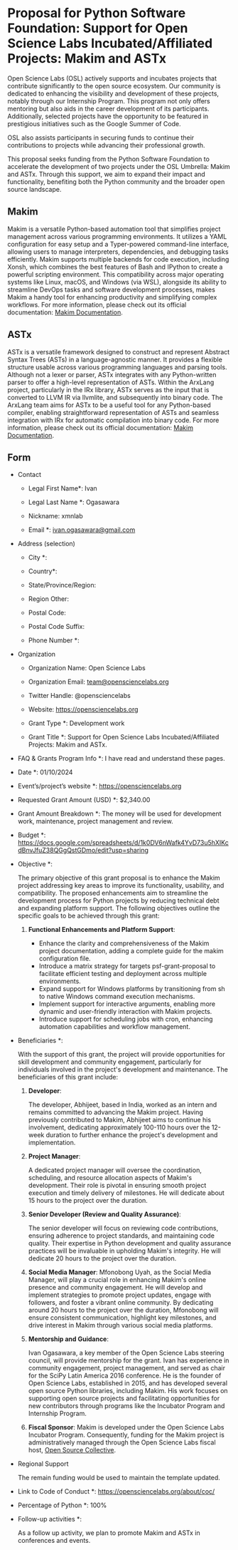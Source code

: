 # Proposal for Python Software Foundation: Support for Open Science Labs Incubated/Affiliated Projects: Makim and ASTx

Open Science Labs (OSL) actively supports and incubates projects that contribute
significantly to the open source ecosystem. Our community is dedicated to
enhancing the visibility and development of these projects, notably through our
Internship Program. This program not only offers mentoring but also aids in the
career development of its participants. Additionally, selected projects have the
opportunity to be featured in prestigious initiatives such as the Google Summer
of Code.

OSL also assists participants in securing funds to continue their contributions
to projects while advancing their professional growth.

This proposal seeks funding from the Python Software Foundation to accelerate
the development of two projects under the OSL Umbrella: Makim and ASTx. Through
this support, we aim to expand their impact and functionality, benefiting both
the Python community and the broader open source landscape.

## Makim

Makim is a versatile Python-based automation tool that simplifies project
management across various programming environments. It utilizes a YAML
configuration for easy setup and a Typer-powered command-line interface,
allowing users to manage interpreters, dependencies, and debugging tasks
efficiently. Makim supports multiple backends for code execution, including
Xonsh, which combines the best features of Bash and IPython to create a powerful
scripting environment. This compatibility across major operating systems like
Linux, macOS, and Windows (via WSL), alongside its ability to streamline DevOps
tasks and software development processes, makes Makim a handy tool for enhancing
productivity and simplifying complex workflows. For more information, please
check out its official documentation:
[Makim Documentation](https://osl-incubator.github.io/makim).

## ASTx

ASTx is a versatile framework designed to construct and represent Abstract
Syntax Trees (ASTs) in a language-agnostic manner. It provides a flexible
structure usable across various programming languages and parsing tools.
Although not a lexer or parser, ASTx integrates with any Python-written parser
to offer a high-level representation of ASTs. Within the ArxLang project,
particularly in the IRx library, ASTx serves as the input that is converted to
LLVM IR via llvmlite, and subsequently into binary code. The ArxLang team aims
for ASTx to be a useful tool for any Python-based compiler, enabling
straightforward representation of ASTs and seamless integration with IRx for
automatic compilation into binary code. For more information, please check out
its official documentation: [Makim Documentation](https://astx.arxlang.org).

## Form

- Contact

  - Legal First Name\*: Ivan

  - Legal Last Name \*: Ogasawara

  - Nickname: xmnlab

  - Email \*: ivan.ogasawara@gmail.com

- Address (selection)

  - City \*:

  - Country\*:

  - State/Province/Region:

  - Region Other:

  - Postal Code:

  - Postal Code Suffix:

  - Phone Number \*:

- Organization

  - Organization Name: Open Science Labs

  - Organization Email: team@opensciencelabs.org

  - Twitter Handle: @opensciencelabs

  - Website: https://opensciencelabs.org

  - Grant Type \*: Development work

  - Grant Title \*: Support for Open Science Labs Incubated/Affiliated Projects:
    Makim and ASTx.

- FAQ & Grants Program Info \*: I have read and understand these pages.

- Date \*: 01/10/2024

- Event’s/project’s website \*: https://opensciencelabs.org

- Requested Grant Amount (USD) \*: $2,340.00

- Grant Amount Breakdown \*: The money will be used for development work,
  maintenance, project management and review.

- Budget \*:
  https://docs.google.com/spreadsheets/d/1k0DV6nWafk4YvD73u5hXIKcdBnvJfuZ38QGgQstGDmo/edit?usp=sharing

- Objective \*:

  The primary objective of this grant proposal is to enhance the Makim project
  addressing key areas to improve its functionality, usability, and
  compatibility. The proposed enhancements aim to streamline the development
  process for Python projects by reducing technical debt and expanding platform
  support. The following objectives outline the specific goals to be achieved
  through this grant:

  1. **Functional Enhancements and Platform Support**:

     - Enhance the clarity and comprehensiveness of the Makim project
       documentation, adding a complete guide for the makim configuration file.
     - Introduce a matrix strategy for targets psf-grant-proposal to facilitate
       efficient testing and deployment across multiple environments.
     - Expand support for Windows platforms by transitioning from sh to native
       Windows command execution mechanisms.
     - Implement support for interactive arguments, enabling more dynamic and
       user-friendly interaction with Makim projects.
     - Introduce support for scheduling jobs with cron, enhancing automation
       capabilities and workflow management.

- Beneficiaries \*:

  With the support of this grant, the project will provide opportunities for
  skill development and community engagement, particularly for individuals
  involved in the project's development and maintenance. The beneficiaries of
  this grant include:

  1. **Developer**:

     The developer, Abhijeet, based in India, worked as an intern and remains
     committed to advancing the Makim project. Having previously contributed to
     Makim, Abhijeet aims to continue his involvement, dedicating approximately
     100-110 hours over the 12-week duration to further enhance the project's
     development and implementation.

  2. **Project Manager**:

     A dedicated project manager will oversee the coordination, scheduling, and
     resource allocation aspects of Makim's development. Their role is pivotal
     in ensuring smooth project execution and timely delivery of milestones. He
     will dedicate about 15 hours to the project over the duration.

  3. **Senior Developer (Review and Quality Assurance)**:

     The senior developer will focus on reviewing code contributions, ensuring
     adherence to project standards, and maintaining code quality. Their
     expertise in Python development and quality assurance practices will be
     invaluable in upholding Makim's integrity. He will dedicate 20 hours to the
     project over the duration.

  4. **Social Media Manager**: Mfonobong Uyah, as the Social Media Manager, will
     play a crucial role in enhancing Makim's online presence and community
     engagement. He will develop and implement strategies to promote project
     updates, engage with followers, and foster a vibrant online community. By
     dedicating around 20 hours to the project over the duration, Mfonobong will
     ensure consistent communication, highlight key milestones, and drive
     interest in Makim through various social media platforms.

  5. **Mentorship and Guidance**:

     Ivan Ogasawara, a key member of the Open Science Labs steering council,
     will provide mentorship for the grant. Ivan has experience in community
     engagement, project management, and served as chair for the SciPy Latin
     America 2016 conference. He is the founder of Open Science Labs,
     established in 2015, and has developed several open source Python
     libraries, including Makim. His work focuses on supporting open source
     projects and facilitating opportunities for new contributors through
     programs like the Incubator Program and Internship Program.

  6. **Fiscal Sponsor**: Makim is developed under the Open Science Labs
     Incubator Program. Consequently, funding for the Makim project is
     administratively managed through the Open Science Labs fiscal host,
     [Open Source Collective](https://opencollective.com/osl).

- Regional Support

  The remain funding would be used to maintain the template updated.

- Link to Code of Conduct \*: https://opensciencelabs.org/about/coc/

- Percentage of Python \*: 100%

- Follow-up activities \*:

  As a follow up activity, we plan to promote Makim and ASTx in conferences and
  events.
